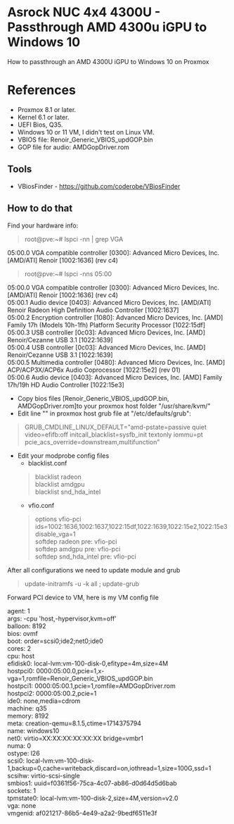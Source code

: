 # Asrock NUC 4x4 4300U - Passthrough AMD 4300u iGPU to Windows 10

How to passthrough an AMD 4300U iGPU to Windows 10 on Proxmox


# References

- Proxmox 8.1 or later.
- Kernel 6.1 or later.
- UEFI Bios, Q35.
- Windows 10 or 11 VM, I didn't test on Linux VM.
- VBIOS file: Renoir_Generic_VBIOS_updGOP.bin
- GOP file for audio: AMDGopDriver.rom

## Tools

- VBiosFinder - https://github.com/coderobe/VBiosFinder

## How to do that

Find your hardware info:
> root@pve:~# lspci -nn | grep VGA

05:00.0 VGA compatible controller [0300]: Advanced Micro Devices, Inc. [AMD/ATI] Renoir [1002:1636] (rev c4)

> root@pve:~# lspci -nns 05:00

05:00.0 VGA compatible controller [0300]: Advanced Micro Devices, Inc. [AMD/ATI] Renoir [1002:1636] (rev c4)<br>
05:00.1 Audio device [0403]: Advanced Micro Devices, Inc. [AMD/ATI] Renoir Radeon High Definition Audio Controller [1002:1637]<br>
05:00.2 Encryption controller [1080]: Advanced Micro Devices, Inc. [AMD] Family 17h (Models 10h-1fh) Platform Security Processor [1022:15df]<br>
05:00.3 USB controller [0c03]: Advanced Micro Devices, Inc. [AMD] Renoir/Cezanne USB 3.1 [1022:1639]<br>
05:00.4 USB controller [0c03]: Advanced Micro Devices, Inc. [AMD] Renoir/Cezanne USB 3.1 [1022:1639]<br>
05:00.5 Multimedia controller [0480]: Advanced Micro Devices, Inc. [AMD] ACP/ACP3X/ACP6x Audio Coprocessor [1022:15e2] (rev 01)<br>
05:00.6 Audio device [0403]: Advanced Micro Devices, Inc. [AMD] Family 17h/19h HD Audio Controller [1022:15e3]

- Copy bios files [Renoir_Generic_VBIOS_updGOP.bin, AMDGopDriver.rom]to your proxmox host folder "/usr/share/kvm/"
- Edit line "" in proxmox host grub file at "/etc/defaults/grub":
> GRUB_CMDLINE_LINUX_DEFAULT="amd-pstate=passive quiet video=efifb:off initcall_blacklist=sysfb_init textonly iommu=pt pcie_acs_override=downstream,multifunction"

- Edit your modprobe config files
	- blacklist.conf
	> blacklist radeon<br>
		blacklist amdgpu<br>
		blacklist snd_hda_intel
	- vfio.conf
	> 	options vfio-pci ids=1002:1636,1002:1637,1022:15df,1022:1639,1022:15e2,1022:15e3 disable_vga=1<br>
		softdep radeon pre: vfio-pci<br>
		softdep amdgpu pre: vfio-pci<br>
		softdep snd_hda_intel pre: vfio-pci

After all configurations we need to update module and grub
> update-initramfs -u -k all ; update-grub

Forward PCI device to VM, here is my VM config file

agent: 1<br>
args: -cpu 'host,-hypervisor,kvm=off'<br>
balloon: 8192<br>
bios: ovmf<br>
boot: order=scsi0;ide2;net0;ide0<br>
cores: 2<br>
cpu: host<br>
efidisk0: local-lvm:vm-100-disk-0,efitype=4m,size=4M<br>
hostpci0: 0000:05:00.0,pcie=1,x-vga=1,romfile=Renoir_Generic_VBIOS_updGOP.bin<br>
hostpci1: 0000:05:00.1,pcie=1,romfile=AMDGopDriver.rom<br>
hostpci2: 0000:05:00.2,pcie=1<br>
ide0: none,media=cdrom<br>
machine: q35<br>
memory: 8192<br>
meta: creation-qemu=8.1.5,ctime=1714375794<br>
name: windows10<br>
net0: virtio=XX:XX:XX:XX:XX:XX bridge=vmbr1<br>
numa: 0<br>
ostype: l26<br>
scsi0: local-lvm:vm-100-disk-1,backup=0,cache=writeback,discard=on,iothread=1,size=100G,ssd=1<br>
scsihw: virtio-scsi-single<br>
smbios1: uuid=f0361f56-75ca-4c07-ab86-d0d64d5d6bab<br>
sockets: 1<br>
tpmstate0: local-lvm:vm-100-disk-2,size=4M,version=v2.0<br>
vga: none<br>
vmgenid: af021217-86b5-4e49-a2a2-9bedf6511e3f
